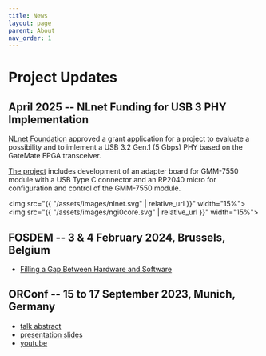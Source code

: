 ```yaml
---
title: News
layout: page
parent: About
nav_order: 1
---
```

# Project Updates

##  April 2025 -- NLnet Funding for USB 3 PHY Implementation

[NLnet Foundation](https://nlnet.nl/)
approved a grant application for a project to evaluate
a possibility and to imlement a USB 3.2 Gen.1 (5&nbsp;Gbps) PHY based
on the GateMate FPGA transceiver.

[The project](https://nlnet.nl/project/GateMate-USB3-PHY/)
includes development of an adapter board for GMM-7550 module
with a USB Type C connector and an RP2040 micro for configuration and
control of the GMM-7550 module.

<img src="{{ "/assets/images/nlnet.svg" | relative_url }}" width="15%">
&nbsp;&nbsp;&nbsp;
<img src="{{ "/assets/images/ngi0core.svg" | relative_url }}" width="15%">

## FOSDEM -- 3 &amp; 4 February 2024, Brussels, Belgium

- [Filling a Gap Between Hardware and Software](https://fosdem.org/2024/schedule/event/fosdem-2024-2107-cologne-chip-gatemate-fpga-filling-a-gap-between-hardware-and-software-with-a-presentation-of-the-gmm-7550-module-/)

## ORConf -- 15 to 17 September 2023, Munich, Germany

- [talk abstract](https://orconf.org/#module-with-colognechip-gatemate-fpga-gmm-7550)
- [presentation slides](https://raw.githubusercontent.com/ak-fau/orconf23/master/gmm-7550/gmm-7550-orconf23_2023-09-15.pdf)
- [youtube](https://youtu.be/h0ak2YDY-Dk)
